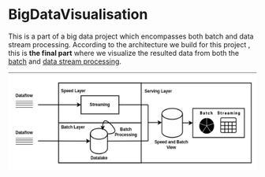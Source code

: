 # BigDataVisualisation
This is a part of a big data project which encompasses both batch and data stream processing.
According to the architecture we build for this project , this is **the final part** where we visualize the resulted data from both the [batch](https://github.com/HadilHelali/BigDataBatch) and [data stream processing](https://github.com/HadilHelali/BigDataSpark).

<p align="center">
  <img src="./Architecture.png" width=650 height=200>
</p>



